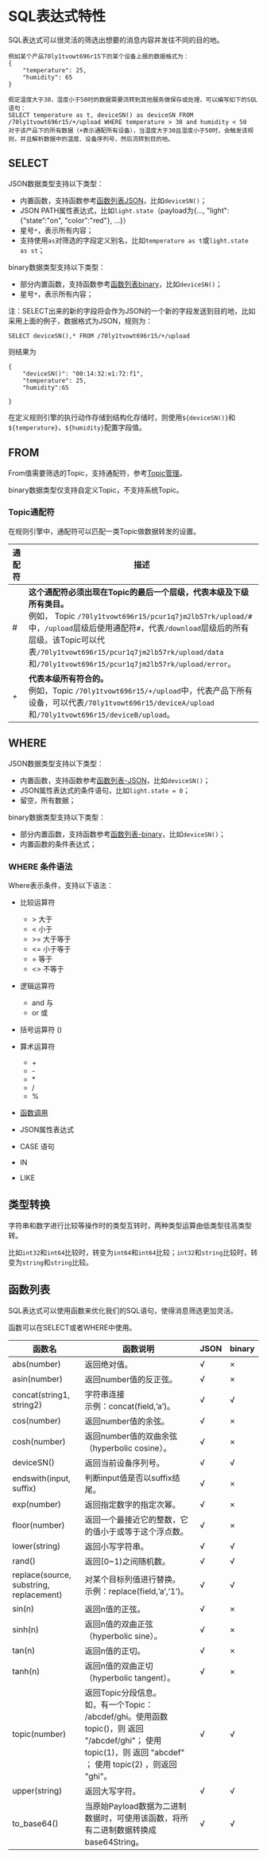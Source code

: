 # SQL表达式特性
SQL表达式可以很灵活的筛选出想要的消息内容并发往不同的目的地。

```
例如某个产品70ly1tvowt696r15下的某个设备上报的数据格式为：
{
	"temperature": 25,
	"humidity": 65
}

假定温度大于30，湿度小于50时的数据需要流转到其他服务做保存或处理，可以编写如下的SQL语句：
SELECT temperature as t, deviceSN() as deviceSN FROM /70ly1tvowt696r15/+/upload WHERE temperature > 30 and humidity < 50
对于该产品下的所有数据（+表示通配所有设备），当温度大于30且湿度小于50时，会触发该规则，并且解析数据中的温度、设备序列号，然后流转到目的地。
```

## SELECT
JSON数据类型支持以下类型：

- 内置函数，支持函数参考[函数列表JSON](uiot-core/console_guide/ruleengine/sql_statements#函数列表)，比如`deviceSN()`；
- JSON PATH属性表达式，比如`light.state`（payload为{..., "light":{“state”:"on", "color":"red"}, ...}）
- 星号`*`，表示所有内容；
- 支持使用`as`对筛选的字段定义别名，比如`temperature as t`或`light.state as st`；

binary数据类型支持以下类型：

- 部分内置函数，支持函数参考[函数列表binary](uiot-core/console_guide/ruleengine/sql_statements#函数列表)，比如`deviceSN()`；
- 星号`*`，表示所有内容；


注：SELECT出来的新的字段将会作为JSON的一个新的字段发送到目的地，比如采用上面的例子，数据格式为JSON，规则为：

```
SELECT deviceSN(),* FROM /70ly1tvowt696r15/+/upload
```
则结果为
```
{
	"deviceSN()": "00:14:32:e1:72:f1",
	"temperature": 25,
	"humidity":65
	
}
```
在定义规则引擎的执行动作存储到结构化存储时，则使用`${deviceSN()}`和`${temperature}`、`${humidity}`配置字段值。


## FROM
From值需要筛选的Topic，支持通配符，参考[Topic管理](uiot-core/console_guide/product_device/topic)。

binary数据类型仅支持自定义Topic，不支持系统Topic。

### Topic通配符
在规则引擎中，通配符可以匹配一类Topic做数据转发的设置。


|通配符 |	描述
|---|---
|# |	**这个通配符必须出现在Topic的最后一个层级，代表本级及下级所有类目。**<br>例如， Topic `/70ly1tvowt696r15/pcur1q7jm2lb57rk/upload/#`中，`/upload`层级后使用通配符`#`，代表`/download`层级后的所有层级。该Topic可以代表`/70ly1tvowt696r15/pcur1q7jm2lb57rk/upload/data`和`/70ly1tvowt696r15/pcur1q7jm2lb57rk/upload/error`。
|+ |	**代表本级所有符合的。**<br>例如，Topic `/70ly1tvowt696r15/+/upload`中，代表产品下所有设备，可以代表`/70ly1tvowt696r15/deviceA/upload`和`/70ly1tvowt696r15/deviceB/upload`。

## WHERE
JSON数据类型支持以下类型：

- 内置函数，支持函数参考[函数列表-JSON](uiot-core/console_guide/ruleengine/sql_statements#函数列表)，比如`deviceSN()`；
- JSON属性表达式的条件语句，比如`light.state = 0`；
- 留空，所有数据；

binary数据类型支持以下类型：

- 部分内置函数，支持函数参考[函数列表-binary](uiot-core/console_guide/ruleengine/sql_statements#函数列表)，比如`deviceSN()`；
- 内置函数的条件表达式；

### WHERE 条件语法
Where表示条件，支持以下语法：

- 比较运算符
  - \>   大于
  - <    小于
  - \>=  大于等于
  - <=   小于等于
  - =    等于
  - <>   不等于

- 逻辑运算符
  - and  与
  - or   或

- 括号运算符 ()
- 算术运算符
  - \+
  - \-
  - \*
  - /
  - %
- [函数调用](uiot-core/console_guide/ruleengine/sql_statements#函数列表)
- JSON属性表达式
- CASE 语句
- IN
- LIKE


## 类型转换

字符串和数字进行比较等操作时的类型互转时，两种类型运算由低类型往高类型转。

比如`int32`和`int64`比较时，转变为`int64`和`int64`比较；`int32`和`string`比较时，转变为`string`和`string`比较。


## 函数列表
SQL表达式可以使用函数来优化我们的SQL语句，使得消息筛选更加灵活。

函数可以在SELECT或者WHERE中使用。

| 函数名|	函数说明|JSON |binary|
|---|---|---|---|
|abs(number)	|返回绝对值。|√|×|
|asin(number)	|返回number值的反正弦。|√|×|
|concat(string1, string2)	|字符串连接  <br>示例：concat(field,’a’)。|√|√|
|cos(number)	|返回number值的余弦。|√|×|
|cosh(number)	|返回number值的双曲余弦（hyperbolic cosine）。|√|×|
|deviceSN()	    |返回当前设备序列号。|√|√|
|endswith(input, suffix)	|判断input值是否以suffix结尾。|√|×|
|exp(number)	|返回指定数字的指定次幂。|√|×|
|floor(number)	|返回一个最接近它的整数，它的值小于或等于这个浮点数。|√|×|
|lower(string)	|返回小写字符串。|√|√|
|rand()	|返回[0~1)之间随机数。|√|√|
|replace(source, substring, replacement)|对某个目标列值进行替换。<br>示例：replace(field,’a’,’1’)。|√|√|
|sin(n)	    |返回n值的正弦。|√|×|
|sinh(n)	|返回n值的双曲正弦（hyperbolic sine）。|√|×|
|tan(n)	    |返回n值的正切。|√|×|
|tanh(n)	|返回n值的双曲正切（hyperbolic tangent）。|√|×|
|topic(number)	 |返回Topic分段信息。<br>如，有一个Topic： /abcdef/ghi。使用函数 topic()，则 返回 "/abcdef/ghi"； 使用 topic(1)，则 返回 "abcdef" ； 使用 topic(2) ，则返回 "ghi"。|√|√|
|upper(string)	|返回大写字符。|√|√|
|to_base64()|当原始Payload数据为二进制数据时，可使用该函数，将所有二进制数据转换成base64String。|√|√|